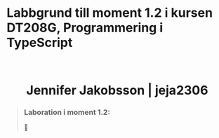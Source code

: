 # Labbgrund till moment 1.2 i kursen DT208G, Programmering i TypeScript
<br>
<h1 align="center">
  Jennifer Jakobsson | jeja2306
</h1>

>### Laboration i moment 1.2:
>
>:radio_button: